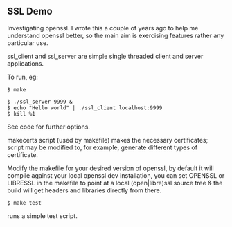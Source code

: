 ## SSL Demo

Investigating openssl. I wrote this a couple of years ago to help me understand openssl better, so the main aim is exercising features rather any particular use.

ssl_client and ssl_server are simple single threaded client and server applications.

To run, eg:

```
$ make

$ ./ssl_server 9999 &
$ echo "Hello world" | ./ssl_client localhost:9999
$ kill %1
```

See code for further options.

makecerts script (used by makefile) makes the necessary certificates; script may be modified
to, for example, generate different types of certificate.

Modify the makefile for your desired version of openssl, by default it will
compile against your local openssl dev installation, you can set OPENSSL or LIBRESSL
in the makefile to point at a local (open|libre)ssl source tree & the build will
get headers and libraries directly from there.

```
$ make test
```

runs a simple test script.
